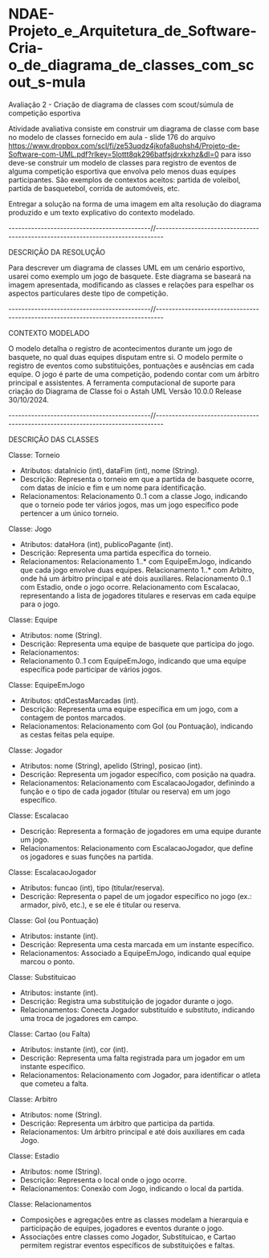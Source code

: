 # NDAE-Projeto_e_Arquitetura_de_Software-Cria-o_de_diagrama_de_classes_com_scout_s-mula
Avaliação 2 - Criação de diagrama de classes com scout/súmula de competição esportiva

Atividade avaliativa consiste em construir um diagrama de classe com base no modelo de classes fornecido em aula - slide 176 do arquivo https://www.dropbox.com/scl/fi/ze53uqdz4jkofa8uohsh4/Projeto-de-Software-com-UML.pdf?rlkey=5lottt8qk296batfsjdrxkxhz&dl=0
para isso deve-se construir um modelo de classes para registro de eventos de alguma competição esportiva que envolva pelo menos duas equipes participantes. São exemplos de contextos aceitos: partida de voleibol, partida de basquetebol, corrida de automóveis, etc.

Entregar a solução na forma de uma imagem em alta resolução do diagrama produzido e um texto explicativo do contexto modelado.

--------------------------------------------//--------------------------------------------------------------------------------

DESCRIÇÃO DA RESOLUÇÂO

Para descrever um diagrama de classes UML em um cenário esportivo, usarei como exemplo um jogo de basquete. Este diagrama se baseará na imagem apresentada, modificando as classes e relações para espelhar os aspectos particulares deste tipo de competição.

--------------------------------------------//--------------------------------------------------------------------------------

CONTEXTO MODELADO

O modelo detalha o registro de acontecimentos durante um jogo de basquete, no qual duas equipes disputam entre si. O modelo permite o registro de eventos como substituições, pontuações e ausências em cada equipe. O jogo é parte de uma competição, podendo contar com um árbitro principal e assistentes. A ferramenta computacional de suporte para criação do Diagrama de Classe foi o Astah UML Versão 10.0.0 Release 30/10/2024.

--------------------------------------------//--------------------------------------------------------------------------------

DESCRIÇÃO DAS CLASSES

Classe: Torneio
- Atributos: dataInicio (int), dataFim (int), nome (String).
- Descrição: Representa o torneio em que a partida de basquete ocorre, com datas de início e fim e um nome para identificação.
- Relacionamentos:
Relacionamento 0..1 com a classe Jogo, indicando que o torneio pode ter vários jogos, mas um jogo específico pode pertencer a um único torneio.

Classe: Jogo
- Atributos: dataHora (int), publicoPagante (int).
- Descrição: Representa uma partida específica do torneio.
- Relacionamentos:
Relacionamento 1..* com EquipeEmJogo, indicando que cada jogo envolve duas equipes.
Relacionamento 1..* com Arbitro, onde há um árbitro principal e até dois auxiliares.
Relacionamento 0..1 com Estadio, onde o jogo ocorre.
Relacionamento com Escalacao, representando a lista de jogadores titulares e reservas em cada equipe para o jogo.

Classe: Equipe
- Atributos: nome (String).
- Descrição: Representa uma equipe de basquete que participa do jogo.
- Relacionamentos:
- Relacionamento 0..1 com EquipeEmJogo, indicando que uma equipe específica pode participar de vários jogos.

Classe: EquipeEmJogo
- Atributos: qtdCestasMarcadas (int).
- Descrição: Representa uma equipe específica em um jogo, com a contagem de pontos marcados.
- Relacionamentos:
Relacionamento com Gol (ou Pontuação), indicando as cestas feitas pela equipe.

Classe: Jogador
- Atributos: nome (String), apelido (String), posicao (int).
- Descrição: Representa um jogador específico, com posição na quadra.
- Relacionamentos:
Relacionamento com EscalacaoJogador, definindo a função e o tipo de cada jogador (titular ou reserva) em um jogo específico.

Classe: Escalacao
- Descrição: Representa a formação de jogadores em uma equipe durante um jogo.
- Relacionamentos:
Relacionamento com EscalacaoJogador, que define os jogadores e suas funções na partida.

Classe: EscalacaoJogador
- Atributos: funcao (int), tipo (titular/reserva).
- Descrição: Representa o papel de um jogador específico no jogo (ex.: armador, pivô, etc.), e se ele é titular ou reserva.

Classe: Gol (ou Pontuação)
- Atributos: instante (int).
- Descrição: Representa uma cesta marcada em um instante específico.
- Relacionamentos:
Associado a EquipeEmJogo, indicando qual equipe marcou o ponto.

Classe: Substituicao
- Atributos: instante (int).
- Descrição: Registra uma substituição de jogador durante o jogo.
- Relacionamentos:
Conecta Jogador substituído e substituto, indicando uma troca de jogadores em campo.

Classe: Cartao (ou Falta)
- Atributos: instante (int), cor (int).
- Descrição: Representa uma falta registrada para um jogador em um instante específico.
- Relacionamentos:
Relacionamento com Jogador, para identificar o atleta que cometeu a falta.

Classe: Arbitro
- Atributos: nome (String).
- Descrição: Representa um árbitro que participa da partida.
- Relacionamentos:
Um árbitro principal e até dois auxiliares em cada Jogo.

Classe: Estadio
- Atributos: nome (String).
- Descrição: Representa o local onde o jogo ocorre.
- Relacionamentos:
Conexão com Jogo, indicando o local da partida.

Classe: Relacionamentos
- Composições e agregações entre as classes modelam a hierarquia e participação de equipes, jogadores e eventos durante o jogo.
- Associações entre classes como Jogador, Substituicao, e Cartao permitem registrar eventos específicos de substituições e faltas.
